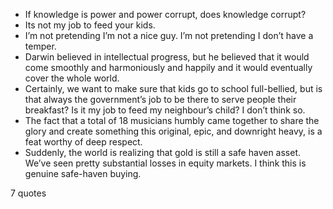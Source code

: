  - If knowledge is power and power corrupt, does knowledge corrupt?
 - Its not my job to feed your kids.
 - I’m not pretending I’m not a nice guy. I’m not pretending I don’t have a temper.
 - Darwin believed in intellectual progress, but he believed that it would come smoothly and harmoniously and happily and it would eventually cover the whole world.
 - Certainly, we want to make sure that kids go to school full-bellied, but is that always the government’s job to be there to serve people their breakfast? Is it my job to feed my neighbour’s child? I don’t think so.
 - The fact that a total of 18 musicians humbly came together to share the glory and create something this original, epic, and downright heavy, is a feat worthy of deep respect.
 - Suddenly, the world is realizing that gold is still a safe haven asset. We’ve seen pretty substantial losses in equity markets. I think this is genuine safe-haven buying.

7 quotes
